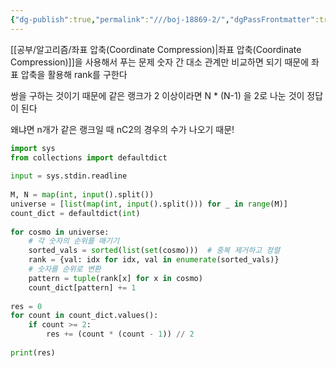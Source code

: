 ```yaml
---
{"dg-publish":true,"permalink":"///boj-18869-2/","dgPassFrontmatter":true}
---
```



[[공부/알고리즘/좌표 압축(Coordinate Compression)\|좌표 압축(Coordinate Compression)]]을 사용해서 푸는 문제
숫자 간 대소 관계만 비교하면 되기 때문에
좌표 압축을 활용해 rank를 구한다

쌍을 구하는 것이기 때문에 같은 랭크가 2 이상이라면
N * (N-1) 을 2로 나눈 것이 정답이 된다

왜냐면 n개가 같은 랭크일 때
nC2의 경우의 수가 나오기 때문!

```python
import sys  
from collections import defaultdict  
  
input = sys.stdin.readline  
  
M, N = map(int, input().split())  
universe = [list(map(int, input().split())) for _ in range(M)]  
count_dict = defaultdict(int)  
  
for cosmo in universe:  
    # 각 숫자의 순위를 매기기  
    sorted_vals = sorted(list(set(cosmo)))  # 중복 제거하고 정렬  
    rank = {val: idx for idx, val in enumerate(sorted_vals)}  
    # 숫자를 순위로 변환  
    pattern = tuple(rank[x] for x in cosmo)  
    count_dict[pattern] += 1  
  
res = 0  
for count in count_dict.values():  
    if count >= 2:  
        res += (count * (count - 1)) // 2  
  
print(res)
```